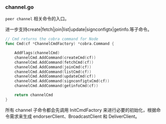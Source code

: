 ### channel.go

`peer channel` 相关命令的入口。

进一步支持create\|fetch\|join\|list\|update\|signconfigtx\|getinfo.等子命令。

```go
// Cmd returns the cobra command for Node
func Cmd(cf *ChannelCmdFactory) *cobra.Command {

	AddFlags(channelCmd)
	channelCmd.AddCommand(createCmd(cf))
	channelCmd.AddCommand(fetchCmd(cf))
	channelCmd.AddCommand(joinCmd(cf))
	channelCmd.AddCommand(listCmd(cf))
	channelCmd.AddCommand(updateCmd(cf))
	channelCmd.AddCommand(signconfigtxCmd(cf))
	channelCmd.AddCommand(getinfoCmd(cf))

	return channelCmd
}
```

所有 channel 子命令都会先调用 InitCmdFactory 来进行必要的初始化，根据命令需求来生成 endorserClient、BroadcastClient 和 DeliverClient。

